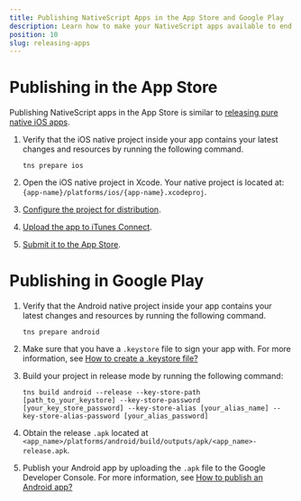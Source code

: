 ```yaml
---
title: Publishing NativeScript Apps in the App Store and Google Play
description: Learn how to make your NativeScript apps available to end users by publishing them in the App Store and Google Play.
position: 10
slug: releasing-apps
---
```


# Publishing in the App Store

Publishing NativeScript apps in the App Store is similar to [releasing pure native iOS apps](https://developer.apple.com/library/ios/documentation/IDEs/Conceptual/AppDistributionGuide/Introduction/Introduction.html).

 1. Verify that the iOS native project inside your app contains your latest changes and resources by running the following command.
 
     ```
     tns prepare ios
     ```
 2. Open the iOS native project in Xcode. Your native project is located at: `{app-name}/platforms/ios/{app-name}.xcodeproj`.
 3. [Configure the project for distribution](https://developer.apple.com/library/ios/documentation/IDEs/Conceptual/AppDistributionGuide/ConfiguringYourApp/ConfiguringYourApp.html).
 4. [Upload the app to iTunes Connect](https://developer.apple.com/library/ios/documentation/IDEs/Conceptual/AppDistributionGuide/UploadingYourApptoiTunesConnect/UploadingYourApptoiTunesConnect.html).
 5. [Submit it to the App Store](https://developer.apple.com/library/ios/documentation/LanguagesUtilities/Conceptual/iTunesConnect_Guide/Chapters/SubmittingTheApp.html).

# Publishing in Google Play

 1. Verify that the Android native project inside your app contains your latest changes and resources by running the following command.
 
     ```
     tns prepare android
     ```
 2. Make sure that you have a `.keystore` file to sign your app with. For more information, see [How to create  a .keystore file?](http://developer.android.com/tools/publishing/app-signing.html#signing-manually)
 3. Build your project in release mode by running the following command:
 
    ```
    tns build android --release --key-store-path [path_to_your_keystore] --key-store-password [your_key_store_password] --key-store-alias [your_alias_name] --key-store-alias-password [your_alias_password] 
    ```
 4. Obtain the release `.apk` located at `<app_name>/platforms/android/build/outputs/apk/<app_name>-release.apk`.
 5. Publish your Android app by uploading the `.apk` file to the Google Developer Console. For more information, see [How to publish an Android app?](http://developer.android.com/distribute/googleplay/start.html)
 